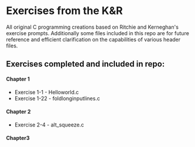 # Exercises from the K&R
All original C programming creations based on Ritchie and Kerneghan's exercise prompts.
Additionally some files included in this repo are for future reference and efficient clarification on the capabilities of various header files.


## Exercises completed and included in repo:


#### Chapter 1
- Exercise 1-1 - Helloworld.c
- Exercise 1-22 - foldlonginputlines.c

#### Chapter 2
- Exercise 2-4 - alt_squeeze.c


#### Chapter3















